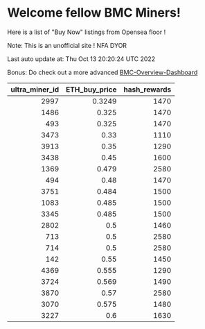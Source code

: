 # Welcome fellow BMC Miners!
Here is a list of "Buy Now" listings from Opensea floor !

Note: This is an unofficial site ! NFA DYOR

Last auto update at: Thu Oct 13 20:20:24 UTC 2022

Bonus: Do check out a more advanced [BMC-Overview-Dashboard](https://dune.com/defifunk/BMC-Overview-Dashboard)


|   ultra_miner_id |   ETH_buy_price |   hash_rewards |
|-----------------:|----------------:|---------------:|
|             2997 |          0.3249 |           1470 |
|             1486 |          0.325  |           1470 |
|              493 |          0.325  |           1470 |
|             3473 |          0.33   |           1110 |
|             3913 |          0.35   |           1290 |
|             3438 |          0.45   |           1600 |
|             1369 |          0.479  |           2580 |
|              494 |          0.48   |           1470 |
|             3751 |          0.484  |           1500 |
|             1083 |          0.485  |           1500 |
|             3345 |          0.485  |           1500 |
|             2802 |          0.5    |           1460 |
|              713 |          0.5    |           2580 |
|              714 |          0.5    |           2580 |
|              142 |          0.55   |           1450 |
|             4369 |          0.555  |           1290 |
|             3724 |          0.569  |           1490 |
|             3870 |          0.57   |           2580 |
|             3070 |          0.575  |           1480 |
|             3227 |          0.6    |           1630 |